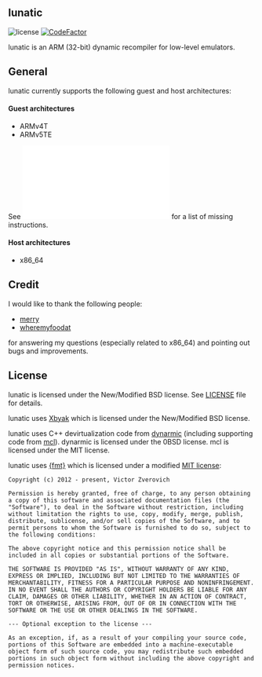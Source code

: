 ## lunatic

![license](https://img.shields.io/github/license/fleroviux/lunatic)
[![CodeFactor](https://www.codefactor.io/repository/github/fleroviux/lunatic/badge)](https://www.codefactor.io/repository/github/fleroviux/lunatic)

lunatic is an ARM (32-bit) dynamic recompiler for low-level emulators.  

## General

lunatic currently supports the following guest and host architectures:

#### Guest architectures
- ARMv4T
- ARMv5TE

See ![MISSING.md](docs/MISSING.md) for a list of missing instructions.

#### Host architectures
- x86_64

## Credit

I would like to thank the following people:
- [merry](https://github.com/merryhime)
- [wheremyfoodat](https://github.com/wheremyfoodat)

for answering my questions (especially related to x86_64) and pointing out bugs and improvements.

## License

lunatic is licensed under the New/Modified BSD license. See [LICENSE](LICENSE) file for details.

lunatic uses [Xbyak](https://github.com/herumi/xbyak/) which is licensed under the New/Modified BSD license.

lunatic uses C++ devirtualization code from [dynarmic](https://github.com/merryhime/dynarmic) (including supporting code from [mcl](https://github.com/merryhime/mcl)).
dynarmic is licensed under the 0BSD license. mcl is licensed under the MIT license.

lunatic uses [{fmt}](https://github.com/fmtlib/fmt/) which is licensed under a modified [MIT license](https://github.com/fmtlib/fmt/blob/master/LICENSE.rst):
```
Copyright (c) 2012 - present, Victor Zverovich

Permission is hereby granted, free of charge, to any person obtaining a copy of this software and associated documentation files (the "Software"), to deal in the Software without restriction, including without limitation the rights to use, copy, modify, merge, publish, distribute, sublicense, and/or sell copies of the Software, and to permit persons to whom the Software is furnished to do so, subject to the following conditions:

The above copyright notice and this permission notice shall be included in all copies or substantial portions of the Software.

THE SOFTWARE IS PROVIDED "AS IS", WITHOUT WARRANTY OF ANY KIND, EXPRESS OR IMPLIED, INCLUDING BUT NOT LIMITED TO THE WARRANTIES OF MERCHANTABILITY, FITNESS FOR A PARTICULAR PURPOSE AND NONINFRINGEMENT. IN NO EVENT SHALL THE AUTHORS OR COPYRIGHT HOLDERS BE LIABLE FOR ANY CLAIM, DAMAGES OR OTHER LIABILITY, WHETHER IN AN ACTION OF CONTRACT, TORT OR OTHERWISE, ARISING FROM, OUT OF OR IN CONNECTION WITH THE SOFTWARE OR THE USE OR OTHER DEALINGS IN THE SOFTWARE.

--- Optional exception to the license ---

As an exception, if, as a result of your compiling your source code, portions of this Software are embedded into a machine-executable object form of such source code, you may redistribute such embedded portions in such object form without including the above copyright and permission notices.
```
